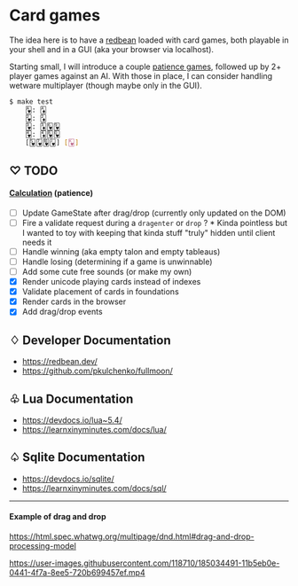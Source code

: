 # Card games

The idea here is to have a [redbean](https://justine.lol/redbean2/) loaded with card games, both playable in
your shell and in a GUI (aka your browser via localhost).

Starting small, I will introduce a couple [patience games](<https://en.wikipedia.org/wiki/Patience_(game)>), followed up by 2+ player games against an AI. With those in place, I can consider handling wetware multiplayer (though maybe only in the GUI).

```bash
$ make test
    🂱: 🃁
    🂲: 🃂
    🂳: 🃃🂶🂹
    🂴: 🃄🂸🂽
    [🂵🂷🂺🂻] [🂾]
```

## ♡ TODO

#### [Calculation](<https://en.wikipedia.org/wiki/Calculation_(card_game)>) (patience)

-   [ ] Update GameState after drag/drop (currently only updated on the DOM)
-   [ ] Fire a validate request during a `dragenter` or `drop` ?
        * Kinda pointless but I wanted to toy with keeping that kinda stuff "truly" hidden until client needs it
-   [ ] Handle winning (aka empty talon and empty tableaus)
-   [ ] Handle losing (determining if a game is unwinnable)
-   [ ] Add some cute free sounds (or make my own)
-   [x] Render unicode playing cards instead of indexes
-   [x] Validate placement of cards in foundations
-   [x] Render cards in the browser
-   [x] Add drag/drop events

## ♢ Developer Documentation

-   https://redbean.dev/
-   https://github.com/pkulchenko/fullmoon/

## ♧ Lua Documentation

-   https://devdocs.io/lua~5.4/
-   https://learnxinyminutes.com/docs/lua/

## ♤ Sqlite Documentation

-   https://devdocs.io/sqlite/
-   https://learnxinyminutes.com/docs/sql/

-----

#### Example of drag and drop

https://html.spec.whatwg.org/multipage/dnd.html#drag-and-drop-processing-model

https://user-images.githubusercontent.com/118710/185034491-11b5eb0e-0441-4f7a-8ee5-720b699457ef.mp4
